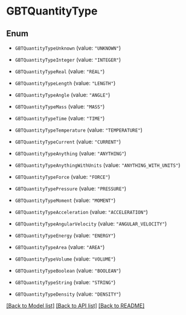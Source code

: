 # GBTQuantityType

## Enum


* `GBTQuantityTypeUnknown` (value: `"UNKNOWN"`)

* `GBTQuantityTypeInteger` (value: `"INTEGER"`)

* `GBTQuantityTypeReal` (value: `"REAL"`)

* `GBTQuantityTypeLength` (value: `"LENGTH"`)

* `GBTQuantityTypeAngle` (value: `"ANGLE"`)

* `GBTQuantityTypeMass` (value: `"MASS"`)

* `GBTQuantityTypeTime` (value: `"TIME"`)

* `GBTQuantityTypeTemperature` (value: `"TEMPERATURE"`)

* `GBTQuantityTypeCurrent` (value: `"CURRENT"`)

* `GBTQuantityTypeAnything` (value: `"ANYTHING"`)

* `GBTQuantityTypeAnythingWithUnits` (value: `"ANYTHING_WITH_UNITS"`)

* `GBTQuantityTypeForce` (value: `"FORCE"`)

* `GBTQuantityTypePressure` (value: `"PRESSURE"`)

* `GBTQuantityTypeMoment` (value: `"MOMENT"`)

* `GBTQuantityTypeAcceleration` (value: `"ACCELERATION"`)

* `GBTQuantityTypeAngularVelocity` (value: `"ANGULAR_VELOCITY"`)

* `GBTQuantityTypeEnergy` (value: `"ENERGY"`)

* `GBTQuantityTypeArea` (value: `"AREA"`)

* `GBTQuantityTypeVolume` (value: `"VOLUME"`)

* `GBTQuantityTypeBoolean` (value: `"BOOLEAN"`)

* `GBTQuantityTypeString` (value: `"STRING"`)

* `GBTQuantityTypeDensity` (value: `"DENSITY"`)


[[Back to Model list]](../README.md#documentation-for-models) [[Back to API list]](../README.md#documentation-for-api-endpoints) [[Back to README]](../README.md)


